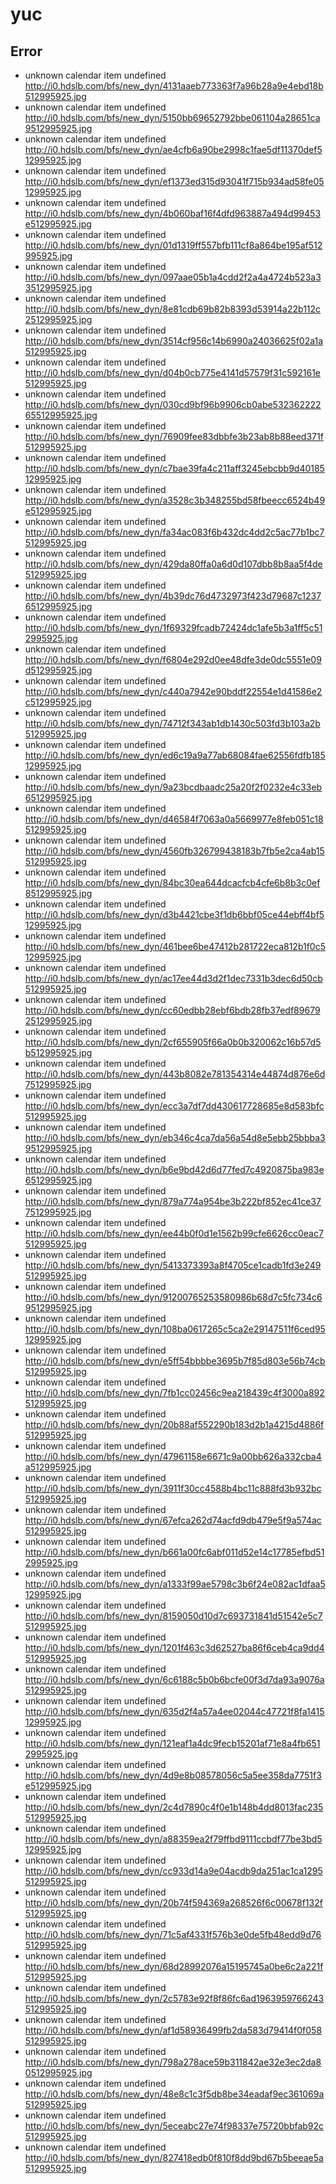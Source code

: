 # yuc
## Error
- unknown calendar item undefined http://i0.hdslb.com/bfs/new_dyn/4131aaeb773363f7a96b28a9e4ebd18b512995925.jpg
- unknown calendar item undefined http://i0.hdslb.com/bfs/new_dyn/5150bb69652792bbe061104a28651ca9512995925.jpg
- unknown calendar item undefined http://i0.hdslb.com/bfs/new_dyn/ae4cfb6a90be2998c1fae5df11370def512995925.jpg
- unknown calendar item undefined http://i0.hdslb.com/bfs/new_dyn/ef1373ed315d93041f715b934ad58fe0512995925.jpg
- unknown calendar item undefined http://i0.hdslb.com/bfs/new_dyn/4b060baf16f4dfd963887a494d99453e512995925.jpg
- unknown calendar item undefined http://i0.hdslb.com/bfs/new_dyn/01d1319ff557bfb111cf8a864be195af512995925.jpg
- unknown calendar item undefined http://i0.hdslb.com/bfs/new_dyn/097aae05b1a4cdd2f2a4a4724b523a33512995925.jpg
- unknown calendar item undefined http://i0.hdslb.com/bfs/new_dyn/8e81cdb69b82b8393d53914a22b112c2512995925.jpg
- unknown calendar item undefined http://i0.hdslb.com/bfs/new_dyn/3514cf956c14b6990a24036625f02a1a512995925.jpg
- unknown calendar item undefined http://i0.hdslb.com/bfs/new_dyn/d04b0cb775e4141d57579f31c592161e512995925.jpg
- unknown calendar item undefined http://i0.hdslb.com/bfs/new_dyn/030cd9bf96b9906cb0abe53236222265512995925.jpg
- unknown calendar item undefined http://i0.hdslb.com/bfs/new_dyn/76909fee83dbbfe3b23ab8b88eed371f512995925.jpg
- unknown calendar item undefined http://i0.hdslb.com/bfs/new_dyn/c7bae39fa4c211aff3245ebcbb9d4018512995925.jpg
- unknown calendar item undefined http://i0.hdslb.com/bfs/new_dyn/a3528c3b348255bd58fbeecc6524b49e512995925.jpg
- unknown calendar item undefined http://i0.hdslb.com/bfs/new_dyn/fa34ac083f6b432dc4dd2c5ac77b1bc7512995925.jpg
- unknown calendar item undefined http://i0.hdslb.com/bfs/new_dyn/429da80ffa0a6d0d107dbb8b8aa5f4de512995925.jpg
- unknown calendar item undefined http://i0.hdslb.com/bfs/new_dyn/4b39dc76d4732973f423d79687c12376512995925.jpg
- unknown calendar item undefined http://i0.hdslb.com/bfs/new_dyn/1f69329fcadb72424dc1afe5b3a1ff5c512995925.jpg
- unknown calendar item undefined http://i0.hdslb.com/bfs/new_dyn/f6804e292d0ee48dfe3de0dc5551e09d512995925.jpg
- unknown calendar item undefined http://i0.hdslb.com/bfs/new_dyn/c440a7942e90bddf22554e1d41586e2c512995925.jpg
- unknown calendar item undefined http://i0.hdslb.com/bfs/new_dyn/74712f343ab1db1430c503fd3b103a2b512995925.jpg
- unknown calendar item undefined http://i0.hdslb.com/bfs/new_dyn/ed6c19a9a77ab68084fae62556fdfb18512995925.jpg
- unknown calendar item undefined http://i0.hdslb.com/bfs/new_dyn/9a23bcdbaadc25a20f2f0232e4c33eb6512995925.jpg
- unknown calendar item undefined http://i0.hdslb.com/bfs/new_dyn/d46584f7063a0a5669977e8feb051c18512995925.jpg
- unknown calendar item undefined http://i0.hdslb.com/bfs/new_dyn/4560fb326799438183b7fb5e2ca4ab15512995925.jpg
- unknown calendar item undefined http://i0.hdslb.com/bfs/new_dyn/84bc30ea644dcacfcb4cfe6b8b3c0ef8512995925.jpg
- unknown calendar item undefined http://i0.hdslb.com/bfs/new_dyn/d3b4421cbe3f1db6bbf05ce44ebff4bf512995925.jpg
- unknown calendar item undefined http://i0.hdslb.com/bfs/new_dyn/461bee6be47412b281722eca812b1f0c512995925.jpg
- unknown calendar item undefined http://i0.hdslb.com/bfs/new_dyn/ac17ee44d3d2f1dec7331b3dec6d50cb512995925.jpg
- unknown calendar item undefined http://i0.hdslb.com/bfs/new_dyn/cc60edbb28ebf6bdb28fb37edf896792512995925.jpg
- unknown calendar item undefined http://i0.hdslb.com/bfs/new_dyn/2cf655905f66a0b0b320062c16b57d5b512995925.jpg
- unknown calendar item undefined http://i0.hdslb.com/bfs/new_dyn/443b8082e781354314e44874d876e6d7512995925.jpg
- unknown calendar item undefined http://i0.hdslb.com/bfs/new_dyn/ecc3a7df7dd430617728685e8d583bfc512995925.jpg
- unknown calendar item undefined http://i0.hdslb.com/bfs/new_dyn/eb346c4ca7da56a54d8e5ebb25bbba39512995925.jpg
- unknown calendar item undefined http://i0.hdslb.com/bfs/new_dyn/b6e9bd42d6d77fed7c4920875ba983e6512995925.jpg
- unknown calendar item undefined http://i0.hdslb.com/bfs/new_dyn/879a774a954be3b222bf852ec41ce377512995925.jpg
- unknown calendar item undefined http://i0.hdslb.com/bfs/new_dyn/ee44b0f0d1e1562b99cfe6626cc0eac7512995925.jpg
- unknown calendar item undefined http://i0.hdslb.com/bfs/new_dyn/5413373393a8f4705ce1cadb1fd3e249512995925.jpg
- unknown calendar item undefined http://i0.hdslb.com/bfs/new_dyn/91200765253580986b68d7c5fc734c69512995925.jpg
- unknown calendar item undefined http://i0.hdslb.com/bfs/new_dyn/108ba0617265c5ca2e29147511f6ced9512995925.jpg
- unknown calendar item undefined http://i0.hdslb.com/bfs/new_dyn/e5ff54bbbbe3695b7f85d803e56b74cb512995925.jpg
- unknown calendar item undefined http://i0.hdslb.com/bfs/new_dyn/7fb1cc02456c9ea218439c4f3000a892512995925.jpg
- unknown calendar item undefined http://i0.hdslb.com/bfs/new_dyn/20b88af552290b183d2b1a4215d4886f512995925.jpg
- unknown calendar item undefined http://i0.hdslb.com/bfs/new_dyn/47961158e6671c9a00bb626a332cba4a512995925.jpg
- unknown calendar item undefined http://i0.hdslb.com/bfs/new_dyn/3911f30cc4588b4bc11c888fd3b932bc512995925.jpg
- unknown calendar item undefined http://i0.hdslb.com/bfs/new_dyn/67efca262d74acfd9db479e5f9a574ac512995925.jpg
- unknown calendar item undefined http://i0.hdslb.com/bfs/new_dyn/b661a00fc6abf011d52e14c17785efbd512995925.jpg
- unknown calendar item undefined http://i0.hdslb.com/bfs/new_dyn/a1333f99ae5798c3b6f24e082ac1dfaa512995925.jpg
- unknown calendar item undefined http://i0.hdslb.com/bfs/new_dyn/8159050d10d7c693731841d51542e5c7512995925.jpg
- unknown calendar item undefined http://i0.hdslb.com/bfs/new_dyn/1201f463c3d62527ba86f6ceb4ca9dd4512995925.jpg
- unknown calendar item undefined http://i0.hdslb.com/bfs/new_dyn/6c6188c5b0b6bcfe00f3d7da93a9076a512995925.jpg
- unknown calendar item undefined http://i0.hdslb.com/bfs/new_dyn/635d2f4a57a4ee02044c47721f8fa141512995925.jpg
- unknown calendar item undefined http://i0.hdslb.com/bfs/new_dyn/121eaf1a4dc9fecb15201af71e8a4fb6512995925.jpg
- unknown calendar item undefined http://i0.hdslb.com/bfs/new_dyn/4d9e8b08578056c5a5ee358da7751f3e512995925.jpg
- unknown calendar item undefined http://i0.hdslb.com/bfs/new_dyn/2c4d7890c4f0e1b148b4dd8013fac235512995925.jpg
- unknown calendar item undefined http://i0.hdslb.com/bfs/new_dyn/a88359ea2f79ffbd9111ccbdf77be3bd512995925.jpg
- unknown calendar item undefined http://i0.hdslb.com/bfs/new_dyn/cc933d14a9e04acdb9da251ac1ca1295512995925.jpg
- unknown calendar item undefined http://i0.hdslb.com/bfs/new_dyn/20b74f594369a268526f6c00678f132f512995925.jpg
- unknown calendar item undefined http://i0.hdslb.com/bfs/new_dyn/71c5af4331f576b3e0de5fb48edd9d76512995925.jpg
- unknown calendar item undefined http://i0.hdslb.com/bfs/new_dyn/68d28992076a15195745a0be6c2a221f512995925.jpg
- unknown calendar item undefined http://i0.hdslb.com/bfs/new_dyn/2c5783e92f8f86fc6ad1963959766243512995925.jpg
- unknown calendar item undefined http://i0.hdslb.com/bfs/new_dyn/af1d58936499fb2da583d79414f0f058512995925.jpg
- unknown calendar item undefined http://i0.hdslb.com/bfs/new_dyn/798a278ace59b311842ae32e3ec2da80512995925.jpg
- unknown calendar item undefined http://i0.hdslb.com/bfs/new_dyn/48e8c1c3f5db8be34eadaf9ec361069a512995925.jpg
- unknown calendar item undefined http://i0.hdslb.com/bfs/new_dyn/5eceabc27e74f98337e75720bbfab92c512995925.jpg
- unknown calendar item undefined http://i0.hdslb.com/bfs/new_dyn/827418edb0f810f8dd9bd67b5beeae5a512995925.jpg
